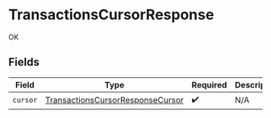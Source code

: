 # TransactionsCursorResponse

OK


## Fields

| Field                                                                                       | Type                                                                                        | Required                                                                                    | Description                                                                                 |
| ------------------------------------------------------------------------------------------- | ------------------------------------------------------------------------------------------- | ------------------------------------------------------------------------------------------- | ------------------------------------------------------------------------------------------- |
| `cursor`                                                                                    | [TransactionsCursorResponseCursor](../../models/shared/TransactionsCursorResponseCursor.md) | :heavy_check_mark:                                                                          | N/A                                                                                         |